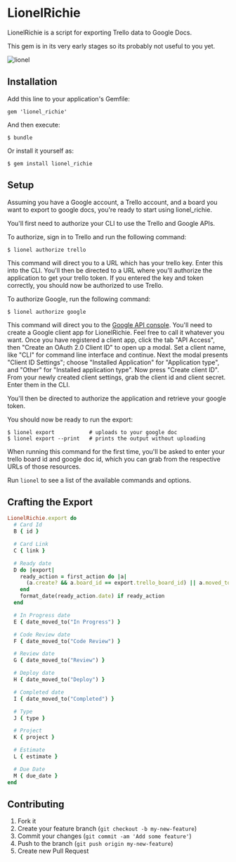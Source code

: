 # LionelRichie

LionelRichie is a script for exporting Trello data to Google Docs.

This gem is in its very early stages so its probably not useful to you yet.

![lionel](https://www.evernote.com/shard/s111/sh/86ca745b-4e7e-4b06-9fd2-32112436c72b/19b422ac7bab8162f9268be34be85b2d/res/03b54478-c928-4732-8d6a-4b56bcc205dc/lionel-richie-trello.jpg?resizeSmall&width=832)

## Installation

Add this line to your application's Gemfile:

    gem 'lionel_richie'

And then execute:

    $ bundle

Or install it yourself as:

    $ gem install lionel_richie

## Setup

Assuming you have a Google account, a Trello account, and a board you want to export to google docs, you're ready to start using lionel_richie.

You'll first need to authorize your CLI to use the Trello and Google APIs.

To authorize, sign in to Trello and run the following command:

    $ lionel authorize trello

This command will direct you to a URL which has your trello key. Enter this into the CLI. You'll then be directed to a URL where you'll authorize the application to get your trello token. If you entered the key and token correctly, you should now be authorized to use Trello.

To authorize Google, run the following command:

    $ lionel authorize google

This command will direct you to the [Google API console](https://code.google.com/apis/console). You'll need to create a Google client app for LionelRichie. Feel free to call it whatever you want. Once you have registered a client app, click the tab "API Access", then "Create an OAuth 2.0 Client ID" to open up a modal. Set a client name, like "CLI" for command line interface and continue. Next the modal presents "Client ID Settings"; choose "Installed Application" for "Application type", and "Other" for "Installed application type". Now press "Create client ID". From your newly created client settings, grab the client id and client secret. Enter them in the CLI.

You'll then be directed to authorize the application and retrieve your google token.

You should now be ready to run the export:

    $ lionel export           # uploads to your google doc
    $ lionel export --print   # prints the output without uploading

When running this command for the first time, you'll be asked to enter your trello board id and google doc id, which you can grab from the respective URLs of those resources.

Run `lionel` to see a list of the available commands and options.

## Crafting the Export

```ruby
LionelRichie.export do
  # Card Id
  B { id }

  # Card Link
  C { link }

  # Ready date
  D do |export|
    ready_action = first_action do |a|
      (a.create? && a.board_id == export.trello_board_id) || a.moved_to?("Ready")
    end
    format_date(ready_action.date) if ready_action
  end

  # In Progress date
  E { date_moved_to("In Progress") }

  # Code Review date
  F { date_moved_to("Code Review") }

  # Review date
  G { date_moved_to("Review") }

  # Deploy date
  H { date_moved_to("Deploy") }

  # Completed date
  I { date_moved_to("Completed") }

  # Type
  J { type }

  # Project
  K { project }

  # Estimate
  L { estimate }

  # Due Date
  M { due_date }
end
```


## Contributing

1. Fork it
2. Create your feature branch (`git checkout -b my-new-feature`)
3. Commit your changes (`git commit -am 'Add some feature'`)
4. Push to the branch (`git push origin my-new-feature`)
5. Create new Pull Request
